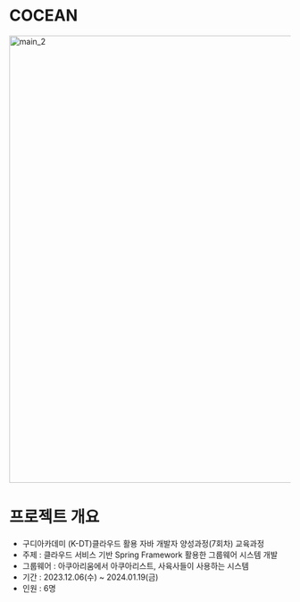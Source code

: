 # COCEAN
<img width="800" alt="main_2" src="https://github.com/Jooscom/Cocean/assets/136825137/5ab62445-7565-4f3e-8406-6a2a19f0ae3c">
<br/>

# 프로젝트 개요
- 구디아카데미 (K-DT)클라우드 활용 자바 개발자 양성과정(7회차) 교육과정
- 주제 : 클라우드 서비스 기반 Spring Framework 활용한 그룹웨어 시스템 개발
- 그룹웨어 : 아쿠아리움에서 아쿠아리스트, 사육사들이 사용하는 시스템
- 기간 : 2023.12.06(수) ~ 2024.01.19(금)
- 인원 : 6명
